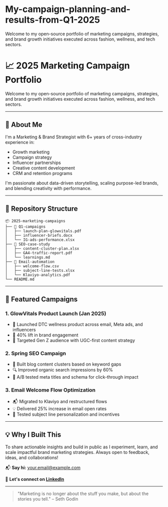 # My-campaign-planning-and-results-from-Q1-2025
Welcome to my open-source portfolio of marketing campaigns, strategies, and brand growth initiatives executed across fashion, wellness, and tech sectors.
# 📈 2025 Marketing Campaign Portfolio

Welcome to my open-source portfolio of marketing campaigns, strategies, and brand growth initiatives executed across fashion, wellness, and tech sectors.

---

## 🚀 About Me
I'm a Marketing & Brand Strategist with 6+ years of cross-industry experience in:
- Growth marketing
- Campaign strategy
- Influencer partnerships
- Creative content development
- CRM and retention programs

I'm passionate about data-driven storytelling, scaling purpose-led brands, and blending creativity with performance.

---

## 📁 Repository Structure
```
📦 2025-marketing-campaigns
├── 📂 Q1-campaigns
│   ├── launch-plan-glowvitals.pdf
│   ├── influencer-briefs.docx
│   └── IG-ads-performance.xlsx
├── 📂 SEO-case-study
│   ├── content-cluster-plan.xlsx
│   ├── GA4-traffic-report.pdf
│   └── learnings.md
├── 📂 Email-automation
│   ├── welcome-flow.csv
│   ├── subject-line-tests.xlsx
│   └── Klaviyo-analytics.pdf
└── README.md
```

---

## 📌 Featured Campaigns

### 1. GlowVitals Product Launch (Jan 2025)
- 📣 Launched DTC wellness product across email, Meta ads, and influencers
- 🎯 40% lift in brand engagement
- 🧠 Targeted Gen Z audience with UGC-first content strategy

### 2. Spring SEO Campaign
- 🧩 Built blog content clusters based on keyword gaps
- 🔍 Improved organic search impressions by 60%
- 🧪 A/B tested meta titles and schema for click-through impact

### 3. Email Welcome Flow Optimization
- 📬 Migrated to Klaviyo and restructured flows
- 💡 Delivered 25% increase in email open rates
- 🧪 Tested subject line personalization and incentives

---

## 💡 Why I Built This
To share actionable insights and build in public as I experiment, learn, and scale impactful brand marketing strategies. Always open to feedback, ideas, and collaborations!

📬 **Say hi:** [your.email@example.com](mailto:your.email@example.com)

🔗 **Let's connect on [LinkedIn](https://www.linkedin.com)**

---

> "Marketing is no longer about the stuff you make, but about the stories you tell." – Seth Godin

